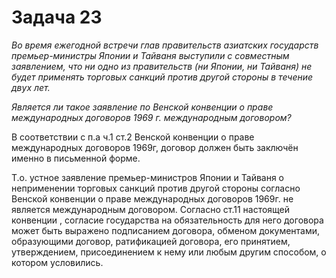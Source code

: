 # Задача 23

_Во время ежегодной встречи глав правительств азиатских государств премьер-министры Японии и Тайваня выступили с совместным заявлением, что ни одно из правительств (ни Японии, ни Тайваня) не будет применять торговых санкций против другой стороны в течение двух лет._

_Является ли такое заявление по Венской конвенции о праве международных договоров 1969 г. международным договором?_

В соответствии с п.а ч.1 ст.2 Венской конвенции о праве международных договоров 1969г, договор должен быть заключён именно в письменной форме.

Т.о. устное заявление премьер-министров Японии и Тайваня о неприменении торговых санкций против другой стороны согласно Венской конвенции о праве международных договоров 1969г. не является международным договором. Согласно ст.11 настоящей конвенции , согласие государства на обязательность для него договора может быть выражено подписанием договора, обменом документами, образующими договор, ратификацией договора, его принятием, утверждением, присоединением к нему или любым другим способом, о котором условились.
